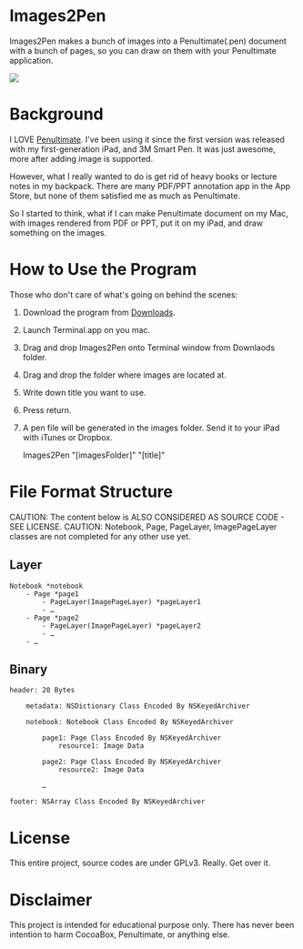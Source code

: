 # Images2Pen

Images2Pen makes a bunch of images into a Penultimate(.pen) document with a bunch of pages, so you can draw on them with your Penultimate application.

<img src="http://cloud.github.com/downloads/kiding/Images2Pen/concept.png">

# Background

I LOVE [Penultimate][1]. I've been using it since the first version was released with my first-generation iPad, and 3M Smart Pen. It was just awesome, more after adding image is supported.

However, what I really wanted to do is get rid of heavy books or lecture notes in my backpack. There are many PDF/PPT annotation app in the App Store, but none of them satisfied me as much as Penultimate.

So I started to think, what if I can make Penultimate document on my Mac, with images rendered from PDF or PPT, put it on my iPad, and draw something on the images.

# How to Use the Program

Those who don't care of what's going on behind the scenes: 
1. Download the program from [Downloads][2].
2. Launch Terminal.app on you mac.
3. Drag and drop Images2Pen onto Terminal window from Downlaods folder.
4. Drag and drop the folder where images are located at.
5. Write down title you want to use.
6. Press return.
7. A pen file will be generated in the images folder. Send it to your iPad with iTunes or Dropbox.

	Images2Pen  "[imagesFolder]" "[title]"

# File Format Structure

CAUTION: The content below is ALSO CONSIDERED AS SOURCE CODE - SEE LICENSE.
CAUTION: Notebook, Page, PageLayer, ImagePageLayer classes are not completed for any other use yet.

## Layer

	Notebook *notebook
		- Page *page1
			- PageLayer(ImagePageLayer) *pageLayer1
			- …
		- Page *page2
			- PageLayer(ImagePageLayer) *pageLayer2
			- …
		- …

## Binary

	header: 20 Bytes

		metadata: NSDictionary Class Encoded By NSKeyedArchiver

		notebook: Notebook Class Encoded By NSKeyedArchiver

			page1: Page Class Encoded By NSKeyedArchiver
				resource1: Image Data

			page2: Page Class Encoded By NSKeyedArchiver
				resource2: Image Data

			…

	footer: NSArray Class Encoded By NSKeyedArchiver

# License

This entire project, source codes are under GPLv3.
Really. Get over it.

# Disclaimer

This project is intended for educational purpose only.
There has never been intention to harm CocoaBox, Penultimate, or anything else.

[1]: http://www.cocoabox.com/penultimate
[2]: https://github.com/kiding/Images2Pen/downloads
